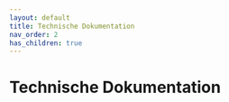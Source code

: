 ```yaml
---
layout: default
title: Technische Dokumentation
nav_order: 2
has_children: true
---
```


# Technische Dokumentation